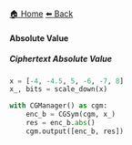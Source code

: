 [:house: Home](/docs/README.md) [:arrow_left: Back](/docs/advanced_operations/README.md)

#### Absolute Value

##### Ciphertext Absolute Value

```python
x = [-4, -4.5, 5, -6, -7, 8] 
x_, bits = scale_down(x)

with CGManager() as cgm:
    enc_b = CGSym(cgm, x_)
    res = enc_b.abs()
    cgm.output([enc_b, res])
```
